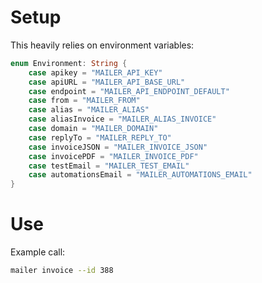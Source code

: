 # Setup

This heavily relies on environment variables:

```swift
enum Environment: String {
    case apikey = "MAILER_API_KEY" 
    case apiURL = "MAILER_API_BASE_URL"
    case endpoint = "MAILER_API_ENDPOINT_DEFAULT"
    case from = "MAILER_FROM"
    case alias = "MAILER_ALIAS"
    case aliasInvoice = "MAILER_ALIAS_INVOICE"
    case domain = "MAILER_DOMAIN"
    case replyTo = "MAILER_REPLY_TO"
    case invoiceJSON = "MAILER_INVOICE_JSON"
    case invoicePDF = "MAILER_INVOICE_PDF"
    case testEmail = "MAILER_TEST_EMAIL"
    case automationsEmail = "MAILER_AUTOMATIONS_EMAIL"
}
```

# Use

Example call:

```bash
mailer invoice --id 388
```
